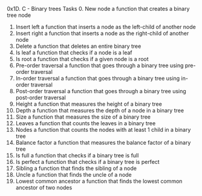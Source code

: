 0x1D. C - Binary trees
Tasks
0. New node
a function that creates a binary tree node
1. Insert left
a function that inserts a node as the left-child of another node
2. Insert right
a function that inserts a node as the right-child of another node
3. Delete
a function that deletes an entire binary tree
4. Is leaf
a function that checks if a node is a leaf
5. Is root
a function that checks if a given node is a root
6. Pre-order traversal
a function that goes through a binary tree using pre-order traversal
7. In-order traversal
a function that goes through a binary tree using in-order traversal
8. Post-order traversal
a function that goes through a binary tree using post-order traversal
9. Height
a function that measures the height of a binary tree
10. Depth
a function that measures the depth of a node in a binary tree
11. Size
a function that measures the size of a binary tree
12. Leaves
a function that counts the leaves in a binary tree
13. Nodes
a function that counts the nodes with at least 1 child in a binary tree
14. Balance factor
a function that measures the balance factor of a binary tree
15. Is full
a function that checks if a binary tree is full
16. Is perfect
a function that checks if a binary tree is perfect
17. Sibling
a function that finds the sibling of a node
18. Uncle
a function that finds the uncle of a node
19. Lowest common ancestor
a function that finds the lowest common ancestor of two nodes
